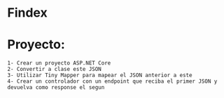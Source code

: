 # Findex 

# Proyecto: 
    1- Crear un proyecto ASP.NET Core 
    2- Convertir a clase este JSON 
    3- Utilizar Tiny Mapper para mapear el JSON anterior a este
    4- Crear un controlador con un endpoint que reciba el primer JSON y devuelva como response el segun